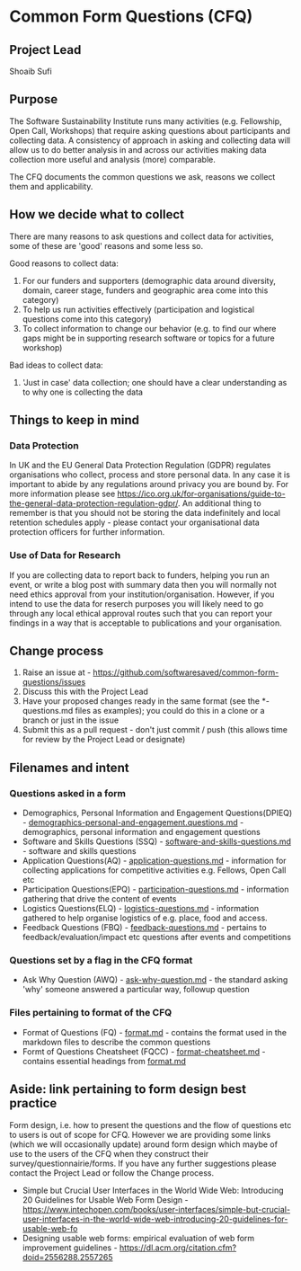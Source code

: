 # Common Form Questions (CFQ)

## Project Lead
Shoaib Sufi

## Purpose 
The Software Sustainability Institute runs many activities (e.g. Fellowship, Open Call, Workshops) that require asking questions about participants and collecting data. A consistency of approach in asking and collecting data will allow us to do better analysis in and across our activities making data collection more useful and analysis (more) comparable.

The CFQ documents the common questions we ask, reasons we collect them and applicability.

## How we decide what to collect

There are many reasons to ask questions and collect data for activities, some of these are 'good' reasons and some less so.

Good reasons to collect data:
1. For our funders and supporters (demographic data around diversity, domain, career stage, funders and geographic area come into this category)
2. To help us run activities effectively (participation and logistical questions come into this category)  
3. To collect information to change our behavior (e.g. to find our where gaps might be in supporting research software or topics for a future workshop)

Bad ideas to collect data:
1. 'Just in case' data collection; one should have a clear understanding as to why one is collecting the data

## Things to keep in mind

### Data Protection

In UK and the EU General Data Protection Regulation (GDPR) regulates organisations who collect, process and store personal data. In any case it is important to abide by any regulations around privacy you are bound by. For more information please see https://ico.org.uk/for-organisations/guide-to-the-general-data-protection-regulation-gdpr/. An additional thing to remember is that you should not be storing the data indefinitely and local retention schedules apply - please contact your organisational data protection officers for further information.

### Use of Data for Research

If you are collecting data to report back to funders, helping you run an event, or write a blog post with summary data then you will normally not need ethics approval from your institution/organisation. However, if you intend to use the data for reserch purposes you will likely need to go through any local ethical approval routes such that you can report your findings in a way that is acceptable to publications and your organisation.
 

## Change process

1. Raise an issue at - https://github.com/softwaresaved/common-form-questions/issues
2. Discuss this with the Project Lead
3. Have your proposed changes ready in the same format (see the \*-questions.md files as examples); you could do this in a clone or a branch or just in the issue
4. Submit this as a pull request - don't just commit / push (this allows time for review by the Project Lead or designate)

## Filenames and intent

### Questions asked in a form
* Demographics, Personal Information and Engagement Questions(DPIEQ) - [demographics-personal-and-engagement.questions.md](demographics-personal-and-engagement.questions.md) - demographics, personal information and engagement questions
* Software and Skills Questions (SSQ) - [software-and-skills-questions.md](software-and-skills-questions.md) - software and skills questions
* Application Questions(AQ) - [application-questions.md](application-questions.md) - information for collecting applications for competitive activities e.g. Fellows, Open Call etc
* Participation Questions(EPQ) - [participation-questions.md](participation-questions.md) -  information gathering that drive the content of events
* Logistics Questions(ELQ) - [logistics-questions.md](logistics-questions.md) - information gathered to help organise logistics of e.g. place, food and access.
* Feedback Questions (FBQ) - [feedback-questions.md](feedback-questions.md) - pertains to feedback/evaluation/impact etc questions after events and competitions

### Questions set by a flag in the CFQ format
* Ask Why Question (AWQ) - [ask-why-question.md](ask-why-question.md) - the standard asking 'why' someone answered a particular way, followup question  

### Files pertaining to format of the CFQ
* Format of Questions (FQ) - [format.md](format.md) - contains the format used in the markdown files to describe the common questions
* Formt of Questions Cheatsheet (FQCC) - [format-cheatsheet.md](format-cheatsheet.md) - contains essential headings from [format.md](format.md) 

## Aside: link pertaining to form design best practice
Form design, i.e. how to present the questions and the flow of questions etc to users is out of scope for CFQ. However we are providing some links (which we will occasionally update) around form design which maybe of use to the users of the CFQ when they construct their survey/questionnairie/forms. If you have any further suggestions please contact the Project Lead or follow the Change process.

* Simple but Crucial User Interfaces in the World Wide Web: Introducing 20 Guidelines for Usable Web Form Design - https://www.intechopen.com/books/user-interfaces/simple-but-crucial-user-interfaces-in-the-world-wide-web-introducing-20-guidelines-for-usable-web-fo
* Designing usable web forms: empirical evaluation of web form improvement guidelines - https://dl.acm.org/citation.cfm?doid=2556288.2557265
